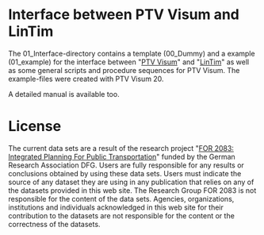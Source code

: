 # Interface between PTV Visum and LinTim
The 01_Interface-directory contains a template (00_Dummy) and a example (01_example) for the interface between "[PTV Visum](https://www.ptvgroup.com/de/loesungenprodukte/ptv-visum/)" and "[LinTim](https://www.lintim.net/)" as well as some general scripts and procedure sequences for PTV Visum. The example-files were created with PTV Visum 20.

A detailed manual is available too.

# License 

The current data sets are a result of the research project "[FOR 2083: Integrated Planning For Public Transportation](https://for2083.mathematik.uni-kl.de/en/project/index)" funded by the German Research Association DFG. Users are fully responsible for any results or conclusions obtained by using these data sets. Users must indicate the source of any dataset they are using in any publication that relies on any of the datasets provided in this web site.  The Research Group FOR 2083 is not responsible for the content of the data sets. Agencies, organizations, institutions and individuals acknowledged in this web site for their contribution to the datasets are not responsible for the content or the correctness of the datasets.
